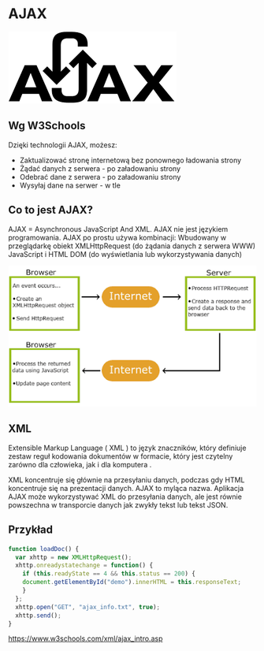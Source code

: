 # AJAX

![ajax](../images/logo_ajax.png)


## Wg W3Schools

Dzięki technologii AJAX, możesz:
- Zaktualizować stronę internetową bez ponownego ładowania strony
- Żądać danych z serwera - po załadowaniu strony
- Odebrać dane z serwera - po załadowaniu strony
- Wysyłaj dane na serwer - w tle

## Co to jest AJAX?
AJAX = Asynchronous JavaScript And XML.
AJAX nie jest językiem programowania.
AJAX po prostu używa kombinacji:
Wbudowany w przeglądarkę obiekt 
XMLHttpRequest (do żądania danych z 
serwera WWW)
JavaScript i HTML DOM 
(do wyświetlania lub wykorzystywania 
danych)

![ajax](../images/ajax_scheme.gif)

## XML

Extensible Markup Language ( XML ) to język znaczników, który definiuje zestaw reguł kodowania dokumentów w formacie, który jest czytelny zarówno dla człowieka, jak i dla komputera .

XML koncentruje się głównie na przesyłaniu danych, podczas gdy HTML koncentruje się na prezentacji danych.
AJAX to myląca nazwa. Aplikacja AJAX może wykorzystywać XML do przesyłania danych, ale jest równie powszechna w transporcie danych jak zwykły tekst lub tekst JSON.

## Przykład	
```js
function loadDoc() {
  var xhttp = new XMLHttpRequest();
  xhttp.onreadystatechange = function() {
    if (this.readyState == 4 && this.status == 200) {
 	document.getElementById("demo").innerHTML = this.responseText;
    }
  };
  xhttp.open("GET", "ajax_info.txt", true);
  xhttp.send();
}
```
https://www.w3schools.com/xml/ajax_intro.asp

